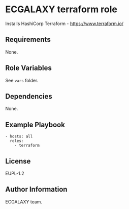 ECGALAXY terraform role
=======================

Installs HashiCorp Terraform - https://www.terraform.io/

Requirements
------------

None.

Role Variables
--------------

See `vars` folder.

Dependencies
------------

None.

Example Playbook
----------------

    - hosts: all
      roles:
        - terraform

License
-------

EUPL-1.2

Author Information
------------------

ECGALAXY team.

